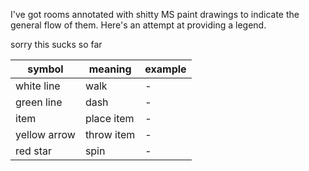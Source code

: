 I've got rooms annotated with shitty MS paint drawings to indicate the general flow of them. Here's an attempt at providing a legend.

sorry this sucks so far

| symbol | meaning | example |
| ---------- | ---- | ------ |
| white line | walk | - |
| green line | dash | - |
| item | place item | - |
| yellow arrow | throw item | - |
| red star | spin | - |
